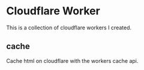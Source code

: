 # Cloudflare Worker

This is a collection of cloudflare workers I created.

## cache

Cache html on cloudflare with the workers cache api.
